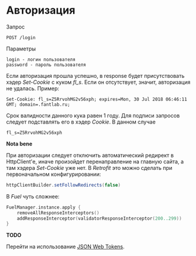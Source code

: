 # Авторизация
Запрос
```
POST /login
```
Параметры
```
login - логин пользователя
password - пароль пользователя
```
Если авторизация прошла успешно, в response будет присутствовать хэдер *Set-Cookie* с куком *fl_s*. Если он отсутствует, значит, авторизация не удалась.
Пример:
```
Set-Cookie: fl_s=Z5RrvohMG2v56xph; expires=Mon, 30 Jul 2018 06:46:11 GMT; domain=.fantlab.ru;
```
Срок валидности данного кука равен 1 году. Для подписи запросов следует подставлять его в хэдер _Cookie_. В данном случае
```
fl_s=Z5RrvohMG2v56xph
```

**Nota bene**

При авторизации следует отключить автоматический редирект в HttpClient'е, иначе произойдет перенаправление на главную сайта, а там хэдера _Set-Cookie_ уже нет. В _Retrofit_ это можно сделать при первоначальном конфигурировании:
```java
httpClientBuilder.setFollowRedirects(false)
```
В _Fuel_ чуть сложнее:
```kotlin
FuelManager.instance.apply {
    removeAllResponseInterceptors()
    addResponseInterceptor(validatorResponseInterceptor(200..299))
}
```
**TODO**

Перейти на использование [JSON Web Tokens](https://medium.com/vandium-software/5-easy-steps-to-understanding-json-web-tokens-jwt-1164c0adfcec).
